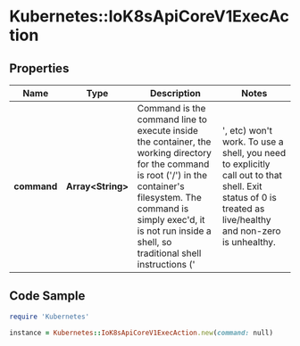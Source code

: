 # Kubernetes::IoK8sApiCoreV1ExecAction

## Properties

Name | Type | Description | Notes
------------ | ------------- | ------------- | -------------
**command** | **Array&lt;String&gt;** | Command is the command line to execute inside the container, the working directory for the command  is root (&#39;/&#39;) in the container&#39;s filesystem. The command is simply exec&#39;d, it is not run inside a shell, so traditional shell instructions (&#39;|&#39;, etc) won&#39;t work. To use a shell, you need to explicitly call out to that shell. Exit status of 0 is treated as live/healthy and non-zero is unhealthy. | [optional] 

## Code Sample

```ruby
require 'Kubernetes'

instance = Kubernetes::IoK8sApiCoreV1ExecAction.new(command: null)
```



